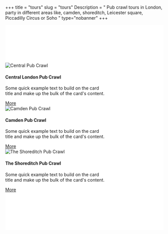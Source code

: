 ﻿+++
title = "tours"
slug = "tours"
Description = " Pub crawl tours in London, party in different areas like, camden, shoreditch, Leicester square, Piccadilly Circus or Soho "
type="nobanner"
+++



<section class="mbr-section mbr-after-navbar" id="msg-box5-1u" style="background-color: rgb(255, 255, 255); padding-top: 120px; padding-bottom: 120px;">


<div class="container">
  <div class="row">
    <div class="col-12 col-md-4">
      <div class="card" style="width: 20rem;">
  <img class="card-img-top" src="/images/pub-crawl-london.jpg" alt="Central Pub Crawl">
  <div class="card-block">
    <h4 class="card-title">Central London Pub Crawl</h4>
    <p class="card-text">Some quick example text to build on the card title and make up the bulk of the card's content.</p>
    <a href="/the-tours/central-london-pub-crawl/" class="btn btn-success">More</a>
  </div>
</div>
    </div>
    <div class="col-12 col-md-4">
      <div class="card" style="width: 20rem;">
  <img class="card-img-top" src="/images/camden-pub-crawl-1.jpg" alt="Camden Pub Crawl">
  <div class="card-block">
    <h4 class="card-title">Camden Pub Crawl</h4>
    <p class="card-text">Some quick example text to build on the card title and make up the bulk of the card's content.</p>
    <a href="#" class="btn btn-success">More</a>
  </div>
</div>
    </div>
    <div class="col-12 col-md-4">
      <div class="card" style="width: 20rem;">
  <img class="card-img-top" src="/images/the-shoreditch-pubcrawl.jpg" alt="The Shoreditch Pub Crawl">
  <div class="card-block">
    <h4 class="card-title">The Shoreditch Pub Crawl</h4>
    <p class="card-text">Some quick example text to build on the card title and make up the bulk of the card's content.</p>
    <a href="/the-tours/the-shoreditch-pub-crawl/" class="btn btn-success">More</a>
  </div>
</div>
    </div>
  </div>
</div>




</section>

